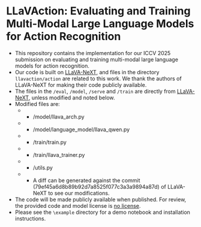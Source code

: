 # LLaVAction: Evaluating and Training Multi-Modal Large Language Models for Action Recognition


- This repository contains the implementation for our ICCV 2025 submission on evaluating and training multi-modal large language models for action recognition. 
- Our code is built on [LLaVA-NeXT](https://github.com/LLaVA-VL/LLaVA-NeXT), and files in the directory `llavaction/action` are related to this work. We thank the authors of LLaVA-NeXT for making their code publicly available.
- The files in the `/eval`, `/model`, `/serve` and `/train` are directly from [LLaVA-NeXT](https://github.com/LLaVA-VL/LLaVA-NeXT), unless modified and noted below.
- Modified files are:
  - - /model/llava_arch.py
  - - /model/language_model/llava_qwen.py
  - - /train/train.py
  - - /train/llava_trainer.py
  - - /utils.py
  - - A diff can be generated against the commit (79ef45a6d8b89b92d7a8525f077c3a3a9894a87d) of LLaVA-NeXT to see our modifications.
- The code will be made publicly available when published. For review, the provided code and model license is [no license](https://choosealicense.com/no-permission/).
- Please see the `\example` directory for a demo notebook and installation instructions.
